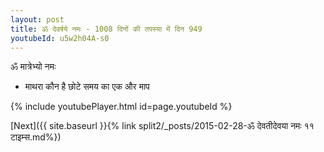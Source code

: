 ```yaml
---
layout: post
title: ॐ देवर्षये नमः - 1008 दिनों की तपस्या में दिन 949
youtubeId: u5w2h04A-s0
---
```

 
 
 ॐ मात्रेभ्यो नमः  
 
 -  माथरा कौन है छोटे समय का एक और माप 
 
  
 
  
 
 
 
 
 
 


{% include youtubePlayer.html id=page.youtubeId %}
 
[Next]({{ site.baseurl }}{% link  split2/_posts/2015-02-28-ॐ देवतीदेवया नमः ११ टाइम्स.md%})
 
